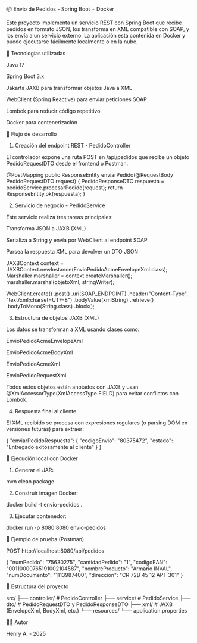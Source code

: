 📦 Envio de Pedidos - Spring Boot + Docker

Este proyecto implementa un servicio REST con Spring Boot que recibe pedidos en formato JSON, los transforma en XML compatible con SOAP, y los envía a un servicio externo. La aplicación está contenida en Docker y puede ejecutarse fácilmente localmente o en la nube.

🔧 Tecnologías utilizadas

Java 17

Spring Boot 3.x

Jakarta JAXB para transformar objetos Java a XML

WebClient (Spring Reactive) para enviar peticiones SOAP

Lombok para reducir código repetitivo

Docker para contenerización

🚀 Flujo de desarrollo

1. Creación del endpoint REST - PedidoController

El controlador expone una ruta POST en /api/pedidos que recibe un objeto PedidoRequestDTO desde el frontend o Postman.

@PostMapping
public ResponseEntity<PedidoResponseDTO> enviarPedido(@RequestBody PedidoRequestDTO request) {
    PedidoResponseDTO respuesta = pedidoService.procesarPedido(request);
    return ResponseEntity.ok(respuesta);
}

2. Servicio de negocio - PedidoService

Este servicio realiza tres tareas principales:

Transforma JSON a JAXB (XML)

Serializa a String y envía por WebClient al endpoint SOAP

Parsea la respuesta XML para devolver un DTO JSON

JAXBContext context = JAXBContext.newInstance(EnvioPedidoAcmeEnvelopeXml.class);
Marshaller marshaller = context.createMarshaller();
marshaller.marshal(objetoXml, stringWriter);

WebClient.create()
  .post()
  .uri(SOAP_ENDPOINT)
  .header("Content-Type", "text/xml;charset=UTF-8")
  .bodyValue(xmlString)
  .retrieve()
  .bodyToMono(String.class)
  .block();

3. Estructura de objetos JAXB (XML)

Los datos se transforman a XML usando clases como:

EnvioPedidoAcmeEnvelopeXml

EnvioPedidoAcmeBodyXml

EnvioPedidoAcmeXml

EnvioPedidoRequestXml

Todos estos objetos están anotados con JAXB y usan @XmlAccessorType(XmlAccessType.FIELD) para evitar conflictos con Lombok.

4. Respuesta final al cliente

El XML recibido se procesa con expresiones regulares (o parsing DOM en versiones futuras) para extraer:

{
  "enviarPedidoRespuesta": {
    "codigoEnvio": "80375472",
    "estado": "Entregado exitosamente al cliente"
  }
}

📢 Ejecución local con Docker

1. Generar el JAR:

mvn clean package

2. Construir imagen Docker:

docker build -t envio-pedidos .

3. Ejecutar contenedor:

docker run -p 8080:8080 envio-pedidos

📄 Ejemplo de prueba (Postman)

POST http://localhost:8080/api/pedidos

{
  "numPedido": "75630275",
  "cantidadPedido": "1",
  "codigoEAN": "00110000765191002104587",
  "nombreProducto": "Armario INVAL",
  "numDocumento": "1113987400",
  "direccion": "CR 72B 45 12 APT 301"
}

📁 Estructura del proyecto

src/
├── controller/       # PedidoController
├── service/          # PedidoService
├── dto/              # PedidoRequestDTO y PedidoResponseDTO
├── xml/              # JAXB (EnvelopeXml, BodyXml, etc.)
└── resources/
    └── application.properties

👨‍💼 Autor

Henry A. - 2025


